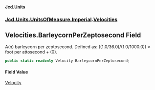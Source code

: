 #### [Jcd.Units](index.md 'index')
### [Jcd.Units.UnitsOfMeasure.Imperial](Jcd.Units.UnitsOfMeasure.Imperial.md 'Jcd.Units.UnitsOfMeasure.Imperial').[Velocities](Velocities.md 'Jcd.Units.UnitsOfMeasure.Imperial.Velocities')

## Velocities.BarleycornPerZeptosecond Field

A(n) barleycorn per zeptosecond. Defined as: ((1.0/36.0)/(1.0/1000.0)) × foot per attosecond + (0).

```csharp
public static readonly Velocity BarleycornPerZeptosecond;
```

#### Field Value
[Velocity](Velocity.md 'Jcd.Units.UnitTypes.Velocity')